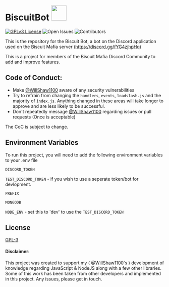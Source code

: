 # BiscuitBot <img src="https://cdn.discordapp.com/attachments/651022035375357952/651022366784094218/Biscuit_Mafia.png" width=48>
[![GPLv3 License](https://img.shields.io/badge/License-GPL%20v3-yellow.svg)](https://opensource.org/licenses/)
![Open Issues](https://img.shields.io/github/issues-raw/WillShaw1100/BiscuitBot)
![Contributors](https://img.shields.io/github/contributors/WillShaw1100/BiscuitBot)


This is the repository for the Biscuit Bot, a bot on the Discord application used on the Biscuit Mafia server (https://discord.gg/fYG4zjhpHq)

This is a project for members of the Biscuit Mafia Discord Community to add and improve features.

## Code of Conduct:
- Make [@WillShaw1100](https://github.com/WillShaw1100) aware of any security vulnerabilities
- Try to refrain from changing the `handlers`, `events`, `loadslash.js` and the majority of `index.js`. Anything changed in these areas will take longer to approve and are less likely to be successful.
- Don't repeatedly message [@WillShaw1100](https://github.com/WillShaw1100) regarding issues or pull requests (Once is acceptable)

The CoC is subject to change.

## Environment Variables

To run this project, you will need to add the following environment variables to your .env file

`DISCORD_TOKEN`

`TEST_DISCORD_TOKEN` - if you wish to use a seperate token/bot for devlopment.

`PREFIX`

`MONGODB`

`NODE_ENV` - set this to 'dev' to use the `TEST_DISCORD_TOKEN`

## License

[GPL-3](https://choosealicense.com/licenses/gpl-3.0/)

#### Disclaimer:
This project was created to support my ( [@WillShaw1100](https://github.com/WillShaw1100)'s ) development of knowledge regarding JavaScript & NodeJS along with a few other libraries. 
Some of this work has been taken from other developers and implemented in this project.
Any issues, please get in touch.
